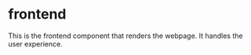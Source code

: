 # frontend

This is the frontend component that renders the webpage. It handles the user experience.
